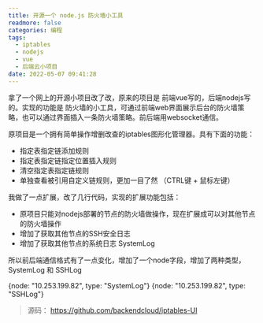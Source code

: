 ```yaml
---
title: 开源一个 node.js 防火墙小工具
readmore: false
categories: 编程
tags:
  - iptables
  - nodejs
  - vue
  - 后端云小项目
date: 2022-05-07 09:41:28
---
```


拿了一个网上的开源小项目改了改，原来的项目是 前端vue写的，后端nodejs写的。实现的功能是 防火墙的小工具，可通过前端web界面展示后台的防火墙策略，也可以通过界面插入一条防火墙策略。前后端用websocket通信。

原项目是一个拥有简单操作增删改查的iptables图形化管理器。具有下面的功能：
* 指定表指定链添加规则
* 指定表指定链指定位置插入规则
* 清空指定表指定链规则
* 单独查看被引用自定义链规则，更加一目了然 （CTRL键 + 鼠标左键）

我做了一点扩展，改了几行代码，实现的扩展功能包括：
* 原项目只能对nodejs部署的节点的防火墙做操作，现在扩展成可以对其他节点的防火墙操作
* 增加了获取其他节点的SSH安全日志
* 增加了获取其他节点的系统日志 SystemLog

所以前后端通信格式有了一点变化，增加了一个node字段，增加了两种类型，SystemLog 和 SSHLog

{node: "10.253.199.82", type: "SystemLog"}
{node: "10.253.199.82", type: "SSHLog"}

> 源码： https://github.com/backendcloud/iptables-UI